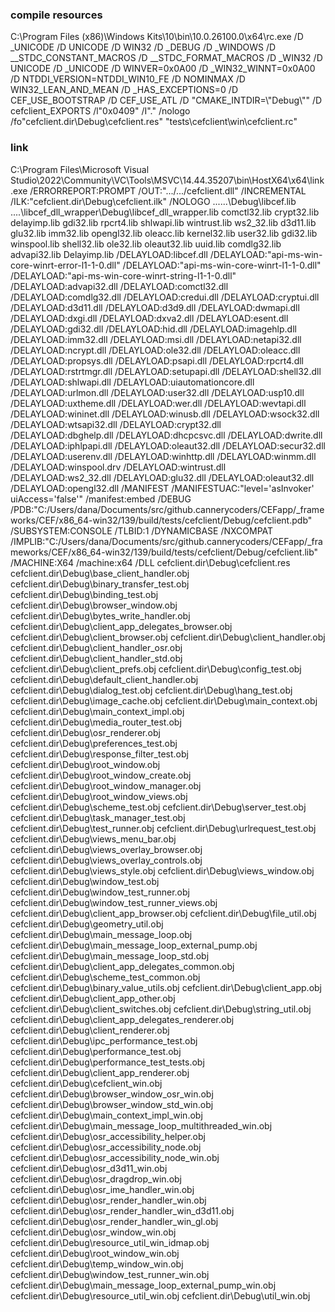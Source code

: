 ### compile resources
C:\Program Files (x86)\Windows Kits\10\bin\10.0.26100.0\x64\rc.exe 
    /D _UNICODE /D UNICODE /D WIN32 /D _DEBUG /D _WINDOWS 
    /D __STDC_CONSTANT_MACROS /D __STDC_FORMAT_MACROS 
    /D _WIN32 /D UNICODE /D _UNICODE /D WINVER=0x0A00 
    /D _WIN32_WINNT=0x0A00 /D NTDDI_VERSION=NTDDI_WIN10_FE 
    /D NOMINMAX /D WIN32_LEAN_AND_MEAN /D _HAS_EXCEPTIONS=0 
    /D CEF_USE_BOOTSTRAP /D CEF_USE_ATL 
    /D "CMAKE_INTDIR=\\\"Debug\\\"" 
    /D cefclient_EXPORTS /l"0x0409" 
      /I"."
      /nologo /fo"cefclient.dir\Debug\cefclient.res" 
      "tests\cefclient\win\cefclient.rc"

### link
C:\Program Files\Microsoft Visual Studio\2022\Community\VC\Tools\MSVC\14.44.35207\bin\HostX64\x64\link.exe 
    /ERRORREPORT:PROMPT 
    /OUT:".../.../cefclient.dll" 
    /INCREMENTAL /ILK:"cefclient.dir\Debug\cefclient.ilk" /NOLOGO 
    ..\..\..\Debug\libcef.lib ..\..\libcef_dll_wrapper\Debug\libcef_dll_wrapper.lib 
    comctl32.lib crypt32.lib delayimp.lib gdi32.lib rpcrt4.lib shlwapi.lib wintrust.lib 
    ws2_32.lib d3d11.lib glu32.lib imm32.lib opengl32.lib oleacc.lib kernel32.lib user32.lib 
    gdi32.lib winspool.lib shell32.lib ole32.lib oleaut32.lib uuid.lib comdlg32.lib advapi32.lib 
    Delayimp.lib 
    /DELAYLOAD:libcef.dll /DELAYLOAD:"api-ms-win-core-winrt-error-l1-1-0.dll" 
    /DELAYLOAD:"api-ms-win-core-winrt-l1-1-0.dll" /DELAYLOAD:"api-ms-win-core-winrt-string-l1-1-0.dll" 
    /DELAYLOAD:advapi32.dll /DELAYLOAD:comctl32.dll /DELAYLOAD:comdlg32.dll /DELAYLOAD:credui.dll 
    /DELAYLOAD:cryptui.dll /DELAYLOAD:d3d11.dll /DELAYLOAD:d3d9.dll /DELAYLOAD:dwmapi.dll 
    /DELAYLOAD:dxgi.dll /DELAYLOAD:dxva2.dll /DELAYLOAD:esent.dll /DELAYLOAD:gdi32.dll 
    /DELAYLOAD:hid.dll /DELAYLOAD:imagehlp.dll /DELAYLOAD:imm32.dll /DELAYLOAD:msi.dll 
    /DELAYLOAD:netapi32.dll /DELAYLOAD:ncrypt.dll /DELAYLOAD:ole32.dll /DELAYLOAD:oleacc.dll 
    /DELAYLOAD:propsys.dll /DELAYLOAD:psapi.dll /DELAYLOAD:rpcrt4.dll /DELAYLOAD:rstrtmgr.dll 
    /DELAYLOAD:setupapi.dll /DELAYLOAD:shell32.dll /DELAYLOAD:shlwapi.dll 
    /DELAYLOAD:uiautomationcore.dll /DELAYLOAD:urlmon.dll /DELAYLOAD:user32.dll 
    /DELAYLOAD:usp10.dll /DELAYLOAD:uxtheme.dll /DELAYLOAD:wer.dll /DELAYLOAD:wevtapi.dll 
    /DELAYLOAD:wininet.dll /DELAYLOAD:winusb.dll /DELAYLOAD:wsock32.dll /DELAYLOAD:wtsapi32.dll 
    /DELAYLOAD:crypt32.dll /DELAYLOAD:dbghelp.dll /DELAYLOAD:dhcpcsvc.dll /DELAYLOAD:dwrite.dll 
    /DELAYLOAD:iphlpapi.dll /DELAYLOAD:oleaut32.dll /DELAYLOAD:secur32.dll /DELAYLOAD:userenv.dll 
    /DELAYLOAD:winhttp.dll /DELAYLOAD:winmm.dll /DELAYLOAD:winspool.drv /DELAYLOAD:wintrust.dll 
    /DELAYLOAD:ws2_32.dll /DELAYLOAD:glu32.dll /DELAYLOAD:oleaut32.dll /DELAYLOAD:opengl32.dll 
    /MANIFEST /MANIFESTUAC:"level='asInvoker' uiAccess='false'" 
    /manifest:embed 
    /DEBUG /PDB:"C:/Users/dana/Documents/src/github.cannerycoders/CEFapp/_frameworks/CEF/x86_64-win32/139/build/tests/cefclient/Debug/cefclient.pdb" 
    /SUBSYSTEM:CONSOLE /TLBID:1 
    /DYNAMICBASE /NXCOMPAT 
    /IMPLIB:"C:/Users/dana/Documents/src/github.cannerycoders/CEFapp/_frameworks/CEF/x86_64-win32/139/build/tests/cefclient/Debug/cefclient.lib" 
    /MACHINE:X64  /machine:x64 /DLL 
    cefclient.dir\Debug\cefclient.res
    cefclient.dir\Debug\base_client_handler.obj
    cefclient.dir\Debug\binary_transfer_test.obj
    cefclient.dir\Debug\binding_test.obj
    cefclient.dir\Debug\browser_window.obj
    cefclient.dir\Debug\bytes_write_handler.obj
    cefclient.dir\Debug\client_app_delegates_browser.obj
    cefclient.dir\Debug\client_browser.obj
    cefclient.dir\Debug\client_handler.obj
    cefclient.dir\Debug\client_handler_osr.obj
    cefclient.dir\Debug\client_handler_std.obj
    cefclient.dir\Debug\client_prefs.obj
    cefclient.dir\Debug\config_test.obj
    cefclient.dir\Debug\default_client_handler.obj
    cefclient.dir\Debug\dialog_test.obj
    cefclient.dir\Debug\hang_test.obj
    cefclient.dir\Debug\image_cache.obj
    cefclient.dir\Debug\main_context.obj
    cefclient.dir\Debug\main_context_impl.obj
    cefclient.dir\Debug\media_router_test.obj
    cefclient.dir\Debug\osr_renderer.obj
    cefclient.dir\Debug\preferences_test.obj
    cefclient.dir\Debug\response_filter_test.obj
    cefclient.dir\Debug\root_window.obj
    cefclient.dir\Debug\root_window_create.obj
    cefclient.dir\Debug\root_window_manager.obj
    cefclient.dir\Debug\root_window_views.obj
    cefclient.dir\Debug\scheme_test.obj
    cefclient.dir\Debug\server_test.obj
    cefclient.dir\Debug\task_manager_test.obj
    cefclient.dir\Debug\test_runner.obj
    cefclient.dir\Debug\urlrequest_test.obj
    cefclient.dir\Debug\views_menu_bar.obj
    cefclient.dir\Debug\views_overlay_browser.obj
    cefclient.dir\Debug\views_overlay_controls.obj
    cefclient.dir\Debug\views_style.obj
    cefclient.dir\Debug\views_window.obj
    cefclient.dir\Debug\window_test.obj
    cefclient.dir\Debug\window_test_runner.obj
    cefclient.dir\Debug\window_test_runner_views.obj
    cefclient.dir\Debug\client_app_browser.obj
    cefclient.dir\Debug\file_util.obj
    cefclient.dir\Debug\geometry_util.obj
    cefclient.dir\Debug\main_message_loop.obj
    cefclient.dir\Debug\main_message_loop_external_pump.obj
    cefclient.dir\Debug\main_message_loop_std.obj
    cefclient.dir\Debug\client_app_delegates_common.obj
    cefclient.dir\Debug\scheme_test_common.obj
    cefclient.dir\Debug\binary_value_utils.obj
    cefclient.dir\Debug\client_app.obj
    cefclient.dir\Debug\client_app_other.obj
    cefclient.dir\Debug\client_switches.obj
    cefclient.dir\Debug\string_util.obj
    cefclient.dir\Debug\client_app_delegates_renderer.obj
    cefclient.dir\Debug\client_renderer.obj
    cefclient.dir\Debug\ipc_performance_test.obj
    cefclient.dir\Debug\performance_test.obj
    cefclient.dir\Debug\performance_test_tests.obj
    cefclient.dir\Debug\client_app_renderer.obj
    cefclient.dir\Debug\cefclient_win.obj
    cefclient.dir\Debug\browser_window_osr_win.obj
    cefclient.dir\Debug\browser_window_std_win.obj
    cefclient.dir\Debug\main_context_impl_win.obj
    cefclient.dir\Debug\main_message_loop_multithreaded_win.obj
    cefclient.dir\Debug\osr_accessibility_helper.obj
    cefclient.dir\Debug\osr_accessibility_node.obj
    cefclient.dir\Debug\osr_accessibility_node_win.obj
    cefclient.dir\Debug\osr_d3d11_win.obj
    cefclient.dir\Debug\osr_dragdrop_win.obj
    cefclient.dir\Debug\osr_ime_handler_win.obj
    cefclient.dir\Debug\osr_render_handler_win.obj
    cefclient.dir\Debug\osr_render_handler_win_d3d11.obj
    cefclient.dir\Debug\osr_render_handler_win_gl.obj
    cefclient.dir\Debug\osr_window_win.obj
    cefclient.dir\Debug\resource_util_win_idmap.obj
    cefclient.dir\Debug\root_window_win.obj
    cefclient.dir\Debug\temp_window_win.obj
    cefclient.dir\Debug\window_test_runner_win.obj
    cefclient.dir\Debug\main_message_loop_external_pump_win.obj
    cefclient.dir\Debug\resource_util_win.obj
    cefclient.dir\Debug\util_win.obj
